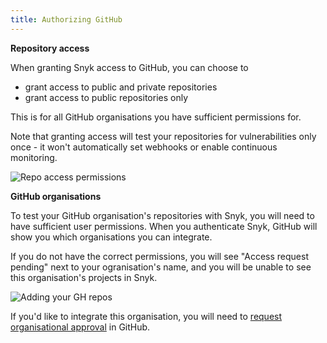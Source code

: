 ```yaml
---
title: Authorizing GitHub
---
```

**Repository access**

When granting Snyk access to GitHub, you can choose to
* grant access to public and private repositories
* grant access to public repositories only

This is for all GitHub organisations you have sufficient permissions for. 

Note that granting access will test your repositories for vulnerabilities only once - it won't automatically set webhooks or enable continuous monitoring.

![Repo access permissions](https://res.cloudinary.com/snyk/image/upload/c_scale,h_358/v1482163908/docs/GH_repository_access.png)

**GitHub organisations**

To test your GitHub organisation's repositories with Snyk, you will need to have sufficient user permissions. When you authenticate Snyk, GitHub will show you which organisations you can integrate.

If you do not have the correct permissions, you will see "Access request pending" next to your ogranisation's name, and you will be unable to see this organisation's projects in Snyk.

![Adding your GH repos](https://res.cloudinary.com/snyk/image/upload/f_auto,q_auto,w_auto/v1479811749/docs/github-org-permissions.png)

If you'd like to integrate this organisation, you will need to [request organisational approval](https://help.github.com/articles/requesting-organization-approval-for-your-authorized-applications/) in GitHub.
